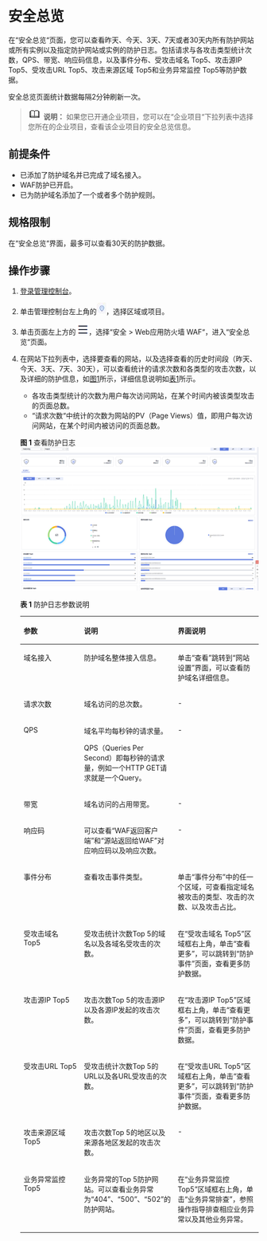 # 安全总览<a name="waf_01_0021"></a>

在“安全总览“页面，您可以查看昨天、今天、3天、7天或者30天内所有防护网站或所有实例以及指定防护网站或实例的防护日志。包括请求与各攻击类型统计次数，QPS、带宽、响应码信息，以及事件分布、受攻击域名 Top5、攻击源IP Top5、受攻击URL Top5、攻击来源区域 Top5和业务异常监控 Top5等防护数据。

安全总览页面统计数据每隔2分钟刷新一次。

>![](public_sys-resources/icon-note.gif) **说明：** 
>如果您已开通企业项目，您可以在“企业项目“下拉列表中选择您所在的企业项目，查看该企业项目的安全总览信息。

## 前提条件<a name="section2256777914731"></a>

-   已添加了防护域名并已完成了域名接入。
-   WAF防护已开启。
-   已为防护域名添加了一个或者多个防护规则。

## 规格限制<a name="section85381210192217"></a>

在“安全总览“界面，最多可以查看30天的防护数据。

## 操作步骤<a name="section61533550183130"></a>

1.  [登录管理控制台](https://console.huaweicloud.com/?locale=zh-cn)。
2.  单击管理控制台左上角的![](figures/icon-region.jpg)，选择区域或项目。
3.  单击页面左上方的![](figures/icon-Service-1.png)，选择“安全  \>  Web应用防火墙 WAF“，进入“安全总览“页面。
4.  在网站下拉列表中，选择要查看的网站，以及选择查看的历史时间段（昨天、今天、3天、7天、30天），可以查看统计的请求次数和各类型的攻击次数，以及详细的防护信息，如[图1](#fig11493115019718)所示，详细信息说明如[表1](#table6493750771)所示。

    -   各攻击类型统计的次数为用户每次访问网站，在某个时间内被该类型攻击的页面总数。
    -   “请求次数“中统计的次数为网站的PV（Page Views）值，即用户每次访问网站，在某个时间内被访问的页面总数。

    **图 1**  查看防护日志<a name="fig11493115019718"></a>  
    ![](figures/查看防护日志.png "查看防护日志")

    **表 1**  防护日志参数说明

    <a name="table6493750771"></a>
    <table><thead align="left"><tr id="row144931550072"><th class="cellrowborder" valign="top" width="25.81258125812581%" id="mcps1.2.4.1.1"><p id="p44936504714"><a name="p44936504714"></a><a name="p44936504714"></a>参数</p>
    </th>
    <th class="cellrowborder" valign="top" width="38.033803380338036%" id="mcps1.2.4.1.2"><p id="p174941450374"><a name="p174941450374"></a><a name="p174941450374"></a>说明</p>
    </th>
    <th class="cellrowborder" valign="top" width="36.153615361536154%" id="mcps1.2.4.1.3"><p id="p84941550477"><a name="p84941550477"></a><a name="p84941550477"></a>界面说明</p>
    </th>
    </tr>
    </thead>
    <tbody><tr id="row3927172953019"><td class="cellrowborder" valign="top" width="25.81258125812581%" headers="mcps1.2.4.1.1 "><p id="p109281029103019"><a name="p109281029103019"></a><a name="p109281029103019"></a>域名接入</p>
    </td>
    <td class="cellrowborder" valign="top" width="38.033803380338036%" headers="mcps1.2.4.1.2 "><p id="p5929102912304"><a name="p5929102912304"></a><a name="p5929102912304"></a>防护域名整体接入信息。</p>
    </td>
    <td class="cellrowborder" valign="top" width="36.153615361536154%" headers="mcps1.2.4.1.3 "><p id="p1592982993016"><a name="p1592982993016"></a><a name="p1592982993016"></a>单击<span class="uicontrol" id="uicontrol1953623710311"><a name="uicontrol1953623710311"></a><a name="uicontrol1953623710311"></a>“查看”</span>跳转到<span class="uicontrol" id="uicontrol680918118339"><a name="uicontrol680918118339"></a><a name="uicontrol680918118339"></a>“网站设置”</span>界面，可以查看防护域名详细信息。</p>
    </td>
    </tr>
    <tr id="row204941850875"><td class="cellrowborder" valign="top" width="25.81258125812581%" headers="mcps1.2.4.1.1 "><p id="p164944506714"><a name="p164944506714"></a><a name="p164944506714"></a>请求次数</p>
    </td>
    <td class="cellrowborder" valign="top" width="38.033803380338036%" headers="mcps1.2.4.1.2 "><p id="p12494175010717"><a name="p12494175010717"></a><a name="p12494175010717"></a>域名访问的总次数。</p>
    </td>
    <td class="cellrowborder" valign="top" width="36.153615361536154%" headers="mcps1.2.4.1.3 "><p id="p749445010710"><a name="p749445010710"></a><a name="p749445010710"></a>-</p>
    </td>
    </tr>
    <tr id="row144947501679"><td class="cellrowborder" valign="top" width="25.81258125812581%" headers="mcps1.2.4.1.1 "><p id="p4494175015719"><a name="p4494175015719"></a><a name="p4494175015719"></a>QPS</p>
    </td>
    <td class="cellrowborder" valign="top" width="38.033803380338036%" headers="mcps1.2.4.1.2 "><p id="p749435015715"><a name="p749435015715"></a><a name="p749435015715"></a>域名平均每秒钟的请求量。</p>
    <p id="p981915273235"><a name="p981915273235"></a><a name="p981915273235"></a>QPS（Queries Per Second）即每秒钟的请求量，例如一个HTTP GET请求就是一个Query。</p>
    </td>
    <td class="cellrowborder" valign="top" width="36.153615361536154%" headers="mcps1.2.4.1.3 "><p id="p1749445011719"><a name="p1749445011719"></a><a name="p1749445011719"></a>-</p>
    </td>
    </tr>
    <tr id="row1197294484620"><td class="cellrowborder" valign="top" width="25.81258125812581%" headers="mcps1.2.4.1.1 "><p id="p149731244184612"><a name="p149731244184612"></a><a name="p149731244184612"></a>带宽</p>
    </td>
    <td class="cellrowborder" valign="top" width="38.033803380338036%" headers="mcps1.2.4.1.2 "><p id="p15973644114618"><a name="p15973644114618"></a><a name="p15973644114618"></a>域名访问的占用带宽。</p>
    </td>
    <td class="cellrowborder" valign="top" width="36.153615361536154%" headers="mcps1.2.4.1.3 "><p id="p397354444617"><a name="p397354444617"></a><a name="p397354444617"></a>-</p>
    </td>
    </tr>
    <tr id="row11494125018713"><td class="cellrowborder" valign="top" width="25.81258125812581%" headers="mcps1.2.4.1.1 "><p id="p1649445014710"><a name="p1649445014710"></a><a name="p1649445014710"></a>响应码</p>
    </td>
    <td class="cellrowborder" valign="top" width="38.033803380338036%" headers="mcps1.2.4.1.2 "><p id="p266485916202"><a name="p266485916202"></a><a name="p266485916202"></a>可以查看<span class="parmname" id="parmname1683142042117"><a name="parmname1683142042117"></a><a name="parmname1683142042117"></a>“WAF返回客户端”</span>和<span class="parmname" id="parmname2924641152119"><a name="parmname2924641152119"></a><a name="parmname2924641152119"></a>“源站返回给WAF”</span>对应响应码以及响应次数。</p>
    </td>
    <td class="cellrowborder" valign="top" width="36.153615361536154%" headers="mcps1.2.4.1.3 "><p id="p1949435017713"><a name="p1949435017713"></a><a name="p1949435017713"></a>-</p>
    </td>
    </tr>
    <tr id="row7889152313473"><td class="cellrowborder" valign="top" width="25.81258125812581%" headers="mcps1.2.4.1.1 "><p id="p12534174194712"><a name="p12534174194712"></a><a name="p12534174194712"></a>事件分布</p>
    </td>
    <td class="cellrowborder" valign="top" width="38.033803380338036%" headers="mcps1.2.4.1.2 "><p id="p553484174714"><a name="p553484174714"></a><a name="p553484174714"></a>查看攻击事件类型。</p>
    </td>
    <td class="cellrowborder" valign="top" width="36.153615361536154%" headers="mcps1.2.4.1.3 "><p id="p10840185451515"><a name="p10840185451515"></a><a name="p10840185451515"></a>单击<span class="uicontrol" id="uicontrol1453420413478"><a name="uicontrol1453420413478"></a><a name="uicontrol1453420413478"></a>“事件分布”</span>中的任一个区域，可查看指定域名被攻击的类型、攻击的次数、以及攻击占比。</p>
    </td>
    </tr>
    <tr id="row1793135314713"><td class="cellrowborder" valign="top" width="25.81258125812581%" headers="mcps1.2.4.1.1 "><p id="p1679365324716"><a name="p1679365324716"></a><a name="p1679365324716"></a>受攻击域名 Top5</p>
    </td>
    <td class="cellrowborder" valign="top" width="38.033803380338036%" headers="mcps1.2.4.1.2 "><p id="p108931022145619"><a name="p108931022145619"></a><a name="p108931022145619"></a>受攻击统计次数Top 5的域名以及各域名受攻击的次数。</p>
    </td>
    <td class="cellrowborder" valign="top" width="36.153615361536154%" headers="mcps1.2.4.1.3 "><p id="p175021128175220"><a name="p175021128175220"></a><a name="p175021128175220"></a>在<span class="wintitle" id="wintitle48268487613"><a name="wintitle48268487613"></a><a name="wintitle48268487613"></a>“受攻击域名 Top5”</span>区域框右上角，单击<span class="uicontrol" id="uicontrol14783394719"><a name="uicontrol14783394719"></a><a name="uicontrol14783394719"></a>“查看更多”</span>，可以跳转到<span class="wintitle" id="wintitle11965189389"><a name="wintitle11965189389"></a><a name="wintitle11965189389"></a>“防护事件”</span>页面，查看更多防护数据。</p>
    </td>
    </tr>
    <tr id="row19407205924720"><td class="cellrowborder" valign="top" width="25.81258125812581%" headers="mcps1.2.4.1.1 "><p id="p5407359204717"><a name="p5407359204717"></a><a name="p5407359204717"></a>攻击源IP Top5</p>
    </td>
    <td class="cellrowborder" valign="top" width="38.033803380338036%" headers="mcps1.2.4.1.2 "><p id="p2040745911479"><a name="p2040745911479"></a><a name="p2040745911479"></a>攻击次数Top 5的攻击源IP以及各源IP发起的攻击次数。</p>
    </td>
    <td class="cellrowborder" valign="top" width="36.153615361536154%" headers="mcps1.2.4.1.3 "><p id="p13446131616119"><a name="p13446131616119"></a><a name="p13446131616119"></a>在<span class="wintitle" id="wintitle172091334080"><a name="wintitle172091334080"></a><a name="wintitle172091334080"></a>“攻击源IP Top5”</span>区域框右上角，单击<span class="uicontrol" id="uicontrol1020912341810"><a name="uicontrol1020912341810"></a><a name="uicontrol1020912341810"></a>“查看更多”</span>，可以跳转到<span class="wintitle" id="wintitle02099341282"><a name="wintitle02099341282"></a><a name="wintitle02099341282"></a>“防护事件”</span>页面，查看更多防护数据。</p>
    </td>
    </tr>
    <tr id="row772141254811"><td class="cellrowborder" valign="top" width="25.81258125812581%" headers="mcps1.2.4.1.1 "><p id="p157211812134817"><a name="p157211812134817"></a><a name="p157211812134817"></a>受攻击URL Top5</p>
    </td>
    <td class="cellrowborder" valign="top" width="38.033803380338036%" headers="mcps1.2.4.1.2 "><p id="p1172151215486"><a name="p1172151215486"></a><a name="p1172151215486"></a>受攻击统计次数Top 5的URL以及各URL受攻击的次数。</p>
    </td>
    <td class="cellrowborder" valign="top" width="36.153615361536154%" headers="mcps1.2.4.1.3 "><p id="p13721161234815"><a name="p13721161234815"></a><a name="p13721161234815"></a>在<span class="wintitle" id="wintitle104031737085"><a name="wintitle104031737085"></a><a name="wintitle104031737085"></a>“受攻击URL Top5”</span>区域框右上角，单击<span class="uicontrol" id="uicontrol440311377815"><a name="uicontrol440311377815"></a><a name="uicontrol440311377815"></a>“查看更多”</span>，可以跳转到<span class="wintitle" id="wintitle140312373813"><a name="wintitle140312373813"></a><a name="wintitle140312373813"></a>“防护事件”</span>页面，查看更多防护数据。</p>
    </td>
    </tr>
    <tr id="row43446259480"><td class="cellrowborder" valign="top" width="25.81258125812581%" headers="mcps1.2.4.1.1 "><p id="p3344142515482"><a name="p3344142515482"></a><a name="p3344142515482"></a>攻击来源区域 Top5</p>
    </td>
    <td class="cellrowborder" valign="top" width="38.033803380338036%" headers="mcps1.2.4.1.2 "><p id="p33440253487"><a name="p33440253487"></a><a name="p33440253487"></a>攻击次数Top 5的地区以及来源各地区发起的攻击次数。</p>
    </td>
    <td class="cellrowborder" valign="top" width="36.153615361536154%" headers="mcps1.2.4.1.3 "><p id="p0345325114811"><a name="p0345325114811"></a><a name="p0345325114811"></a>-</p>
    </td>
    </tr>
    <tr id="row115285318502"><td class="cellrowborder" valign="top" width="25.81258125812581%" headers="mcps1.2.4.1.1 "><p id="p155225375014"><a name="p155225375014"></a><a name="p155225375014"></a>业务异常监控 Top5</p>
    </td>
    <td class="cellrowborder" valign="top" width="38.033803380338036%" headers="mcps1.2.4.1.2 "><p id="p1952953125011"><a name="p1952953125011"></a><a name="p1952953125011"></a>业务异常的Top 5防护网站。可以查看业务异常为<span class="parmname" id="parmname6516163521216"><a name="parmname6516163521216"></a><a name="parmname6516163521216"></a>“404”</span>、<span class="parmname" id="parmname12988838111217"><a name="parmname12988838111217"></a><a name="parmname12988838111217"></a>“500”</span>、<span class="parmname" id="parmname14532842131215"><a name="parmname14532842131215"></a><a name="parmname14532842131215"></a>“502”</span>的防护网站。</p>
    </td>
    <td class="cellrowborder" valign="top" width="36.153615361536154%" headers="mcps1.2.4.1.3 "><p id="p45249229915"><a name="p45249229915"></a><a name="p45249229915"></a>在<span class="wintitle" id="wintitle19524122215915"><a name="wintitle19524122215915"></a><a name="wintitle19524122215915"></a>“业务异常监控 Top5”</span>区域框右上角，单击<span class="uicontrol" id="uicontrol20524102212911"><a name="uicontrol20524102212911"></a><a name="uicontrol20524102212911"></a>“业务异常排查”</span>，参照操作指导排查相应业务异常以及其他业务异常。</p>
    </td>
    </tr>
    </tbody>
    </table>



